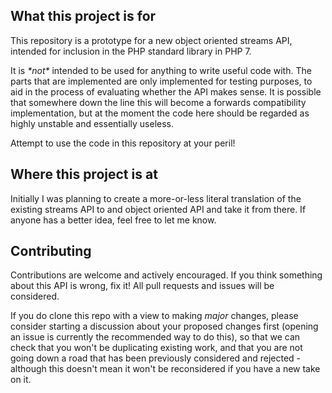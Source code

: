What this project is for
------------------------

This repository is a prototype for a new object oriented streams API, intended for inclusion in the PHP standard library
in PHP 7.

It is *\*not\** intended to be used for anything to write useful code with. The parts that are implemented are only
implemented for testing purposes, to aid in the process of evaluating whether the API makes sense. It is possible that
somewhere down the line this will become a forwards compatibility implementation, but at the moment the code here should
be regarded as highly unstable and essentially useless.

Attempt to use the code in this repository at your peril!

Where this project is at
------------------------

Initially I was planning to create a more-or-less literal translation of the existing streams API to and object oriented
API and take it from there. If anyone has a better idea, feel free to let me know.

Contributing
------------

Contributions are welcome and actively encouraged. If you think something about this API is wrong, fix it! All pull
requests and issues will be considered.

If you do clone this repo with a view to making *major* changes, please consider starting a discussion about your
proposed changes first (opening an issue is currently the recommended way to do this), so that we can check that you
won't be duplicating existing work, and that you are not going down a road that has been previously considered and
rejected - although this doesn't mean it won't be reconsidered if you have a new take on it.
